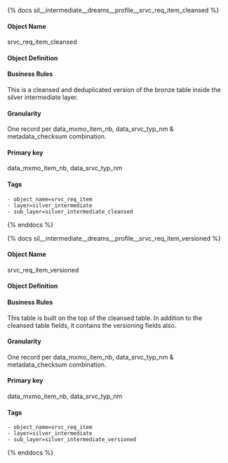 {% docs sil__intermediate__dreams__profile__srvc_req_item_cleansed %}

#### Object Name
srvc_req_item_cleansed

#### Object Definition


#### Business Rules
This is a cleansed and deduplicated version of the bronze table inside the silver intermediate layer.

#### Granularity
One record per data_mxmo_item_nb, data_srvc_typ_nm & metadata_checksum combination.

#### Primary key
data_mxmo_item_nb, data_srvc_typ_nm

#### Tags
    - object_name=srvc_req_item
    - layer=silver_intermediate
    - sub_layer=silver_intermediate_cleansed

{% enddocs %}

{% docs sil__intermediate__dreams__profile__srvc_req_item_versioned %}

#### Object Name
srvc_req_item_versioned

#### Object Definition


#### Business Rules
This table is built on the top of the cleansed table. In addition to the cleansed table fields, it contains the versioning fields also.

#### Granularity
One record per data_mxmo_item_nb, data_srvc_typ_nm & metadata_checksum combination.

#### Primary key
data_mxmo_item_nb, data_srvc_typ_nm

#### Tags
    - object_name=srvc_req_item
    - layer=silver_intermediate
    - sub_layer=silver_intermediate_versioned

{% enddocs %}